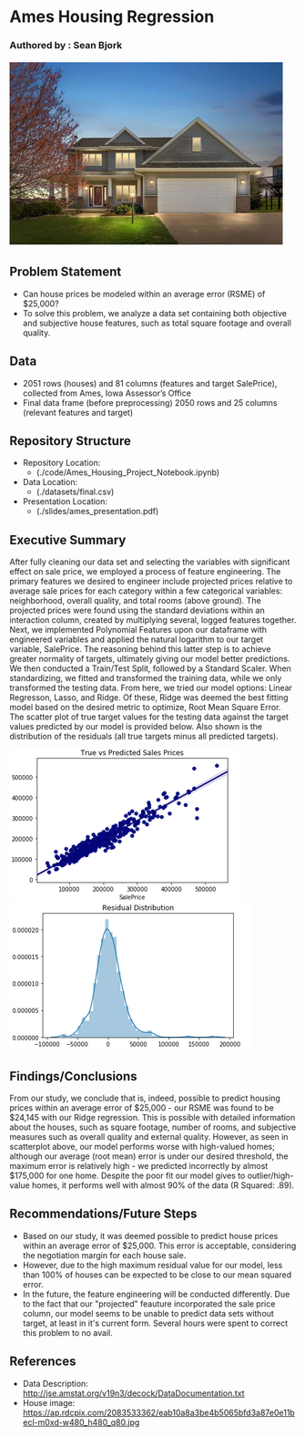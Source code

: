 # Ames Housing Regression
### Authored by : Sean Bjork

###### ![](./pictures/house.jpg)

## Problem Statement
- Can house prices be modeled within an average error (RSME) of $25,000?
- To solve this problem, we analyze a data set containing both objective and subjective house features, such as total square footage and overall quality.

## Data
- 2051 rows (houses) and 81 columns (features and target SalePrice), collected from Ames, Iowa Assessor’s Office
 - Final data frame (before preprocessing) 2050 rows and 25 columns (relevant features and target)
 

## Repository Structure
- Repository Location:
  - (./code/Ames_Housing_Project_Notebook.ipynb)
- Data Location:
  - (./datasets/final.csv)
- Presentation Location:
  - (./slides/ames_presentation.pdf)

## Executive Summary
After fully cleaning our data set and selecting the variables with significant effect on sale price, we employed a process of feature engineering. The primary features we desired to engineer include projected prices relative to average sale prices for each category within a few categorical variables: neighborhood, overall quality, and total rooms (above ground). The projected prices were found using the standard deviations within an interaction column, created by multiplying several, logged features together. Next, we implemented Polynomial Features upon our dataframe with engineered variables and applied the natural logarithm to our target variable, SalePrice. The reasoning behind this latter step is to achieve greater normality of targets, ultimately giving our model better predictions. We then conducted a Train/Test Split, followed by a Standard Scaler. When standardizing, we fitted and transformed the training data, while we only transformed the testing data. From here, we tried our model options: Linear Regresson, Lasso, and Ridge. Of these, Ridge was deemed the best fitting model based on the desired metric to optimize, Root Mean Square Error. The scatter plot of true target values for the testing data against the target values predicted by our model is provided below. Also shown is the distribution of the residuals (all true targets minus all predicted targets).

![](./pictures/scatter.png)
![](./pictures/histogram.png)

## Findings/Conclusions
From our study, we conclude that is, indeed, possible to predict housing prices within an average error of $25,000 - our RSME was found to be $24,145 with our Ridge regression. This is possible with detailed information about the houses, such as square footage, number of rooms, and subjective measures such as overall quality and external quality. However, as seen in scatterplot above, our model performs worse with high-valued homes; although our average (root mean) error is under our desired threshold, the maximum error is relatively high - we predicted incorrectly by almost $175,000 for one home. Despite the poor fit our model gives to outlier/high-value homes, it performs well with almost 90% of the data (R Squared: .89).

## Recommendations/Future Steps
- Based on our study, it was deemed possible to predict house prices within an average error of $25,000. This error is acceptable, considering the negotiation margin for each house sale.
- However, due to the high maximum residual value for our model, less than 100% of houses can be expected to be close to our mean squared error.
- In the future, the feature engineering will be conducted differently. Due to the fact that our "projected" feauture incorporated the sale price column, our model seems to be unable to predict data sets without target, at least in it's current form. Several hours were spent to correct this problem to no avail.


## References
- Data Description: http://jse.amstat.org/v19n3/decock/DataDocumentation.txt
- House image: https://ap.rdcpix.com/2083533362/eab10a8a3be4b5065bfd3a87e0e11becl-m0xd-w480_h480_q80.jpg
